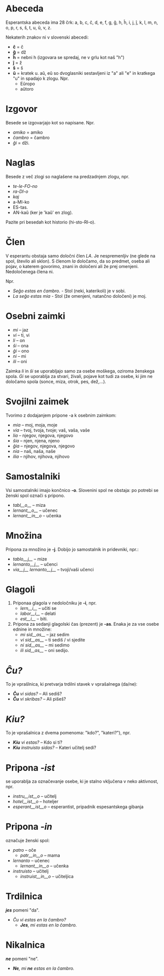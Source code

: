                        

# Abeceda

Esperantska abeceda ima 28 črk: a, b, c, ĉ, d, e, f, g, ĝ, h, ĥ, i, j, ĵ, k, l, m, n, o, p, r, s, ŝ, t, u, ŭ, v, z.

Nekaterih znakov ni v slovenski abecedi:

- __ĉ__ = č
- __ĝ__ = dž
- __ĥ__ = nebni h (izgovara se spredaj, ne v grlu kot naš "h")
- __ĵ__ = ž
- __ŝ__ = š
- __ŭ__ = kratek u. aŭ, eŭ so dvoglasniki sestavljeni iz "a" ali "e" in kratkega "u" in spadajo k zlogu. Npr.
	- Eŭropo
	- aŭtoro


# Izgovor

Besede se izgovarjajo kot so napisane. Npr.

- *amiko* = amiko
- *ĉambro* = čambro
- *ĝi* = dži.

# Naglas

Besede z več zlogi so naglašene na predzadnjem zlogu, npr.

- *te-le-FO-no*
- *ra-DI-o*
- *kaj*
- a-MI-ko
- ES-tas.
- AN-kaŭ (ker je 'kaŭ' en zlog).

Pazite pri besedah kot historio (hi-sto-RI-o).

# Člen

V esperantu obstaja samo določni člen *LA*. Je nespremenljiv (ne glede na spol, število ali sklon). 
S členom *la* določamo, da so predmet, oseba ali pojav, o katerem  govorimo, znani in določeni ali že prej omenjeni. 
Nedoločenega člena ni. 

Npr. 
- *Seĝo estas en ĉambro.* - Stol (neki, katerikoli) je v sobi.
- *La seĝo estas mia* - Stol (že omenjeni, natančno določeni) je moj.

# Osebni zaimki

- *mi* – jaz
- *vi* – ti, vi
- *li* – on
- *ŝi* – ona
- *ĝi* – ono
- *ni* – mi
- *ili* – oni

Zaimka *li* in *ŝi* se uporabljajo samo za osebe moškega, oziroma ženskega spola. *Gi* se uporablja za stvari, živali, pojave kot tudi za osebe, ki jim ne določamo spola (sonce, miza, otrok, pes, dež,...).

# Svojilni zaimek

Tvorimo z dodajanjem pripone -a k osebnim zaimkom:

- *mia* – moj, moja, moje
- *via* – tvoj, tvoja, tvoje; vaš, vaša, vaše
- *lia* – njegov, njegova, njegovo
- *ŝia* – njen, njena, njeno
- *ĝia* – njegov, njegova, njegovo
- *nia* – naš, naša, naše 
- *ilia* – njihov, njihova, njihovo

# Samostalniki

Vsi samostalniki imajo končnico __-o__. Slovenini spol ne obstaja: po potrebi se ženski spol označi s pripono.

- *tabl__o__* – miza
- *lernant__o__* – učenec
- *lernant__in__o* – učenka
 
# Množina

Pripona za množino je __-j__. Dobijo jo samostalnik in pridevniki, npr.:

- *tablo__j__* – mize
- *lernanto__j__* – učenci
- *via__j__ lernanto__j__* – tvoji/vaši učenci

# Glagoli

1. Priponaa glagola v nedoločniku je __-i__, npr.
   - *lern__i__* – učiti se
   - *labor__i__* – delati
   - *est__i__* – biti.
2. Pripona za sedanji glagolski čas (prezent) je __-as__. Enaka je za vse osebe ednine in množine:
   - *mi sid__as__* – jaz sedim
   - *vi sid__as__* – ti sediš / vi sjedite
   - *ni sid__as__* – mi sedimo
   - *ili sid__as__* – oni sedijo.

# *Ĉu?*

To je vprašlnica, ki pretvarja trdilni stavek v vprašalnega (da/ne):

- *__Ĉu__ vi sidas?* – Ali sediš?
- *__Ĉu__ vi skribas?* – Ali pišeš?

# *Kiu?*

To je vprašalnica z dvema pomenoma: "kdo?", "kateri?"), npr.

- *__Kiu__ vi estas?* – Kdo si ti?
- *__Kiu__ instruisto sidas?* – Kateri učitelj sedi?


# Pripona *-ist*

se uporablja za označevanje osebe, ki je stalno vključena v neko aktivnost, npr.

- *instru__ist__o* – učitelj
- *hotel__ist__o* – hoteljer
- *esperant__ist__o* – esperantist, pripadnik espesantskega gibanja


# Pripona *-in*

označuje ženski spol:

- *patro* – oče
    - *patr__in__o* – mama
- *lernanto* – učenec
    - *lernant__in__o* – učenka
- *instruisto* – učitelj
    - *instruist__in__o* – učiteljica

# Trdilnica

*__jes__* pomeni "da". 

- *Ĉu vi estas en la ĉambro?* 
  - *__Jes__, mi estas en la ĉambro.* 

# Nikalnica

*__ne__* pomeni "ne".

- *__Ne__, mi __ne__ estas en la ĉambro.* 
